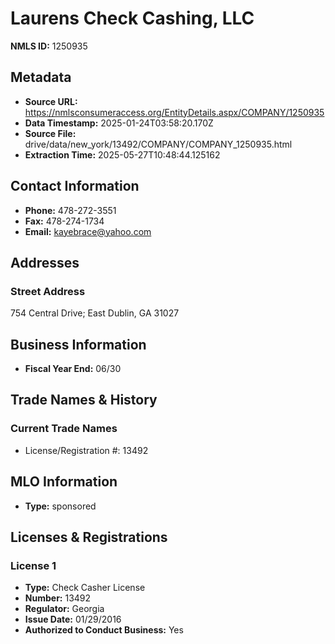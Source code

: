 # Laurens Check Cashing, LLC

**NMLS ID:** 1250935

## Metadata
- **Source URL:** https://nmlsconsumeraccess.org/EntityDetails.aspx/COMPANY/1250935
- **Data Timestamp:** 2025-01-24T03:58:20.170Z
- **Source File:** drive/data/new_york/13492/COMPANY/COMPANY_1250935.html
- **Extraction Time:** 2025-05-27T10:48:44.125162

## Contact Information
- **Phone:** 478-272-3551
- **Fax:** 478-274-1734
- **Email:** kayebrace@yahoo.com

## Addresses
### Street Address
754 Central Drive; East Dublin, GA 31027

## Business Information
- **Fiscal Year End:** 06/30

## Trade Names & History
### Current Trade Names
- License/Registration #: 13492

## MLO Information
- **Type:** sponsored

## Licenses & Registrations

### License 1
- **Type:** Check Casher License
- **Number:** 13492
- **Regulator:** Georgia
- **Issue Date:** 01/29/2016
- **Authorized to Conduct Business:** Yes
